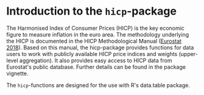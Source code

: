 # Introduction to the `hicp`-package
The Harmonised Index of Consumer Prices (HICP) is the key economic figure to measure inflation in the euro area.
The methodology underlying the HICP is documented in the HICP Methodological Manual ([Eurostat 2018](https://ec.europa.eu/eurostat/de/web/products-manuals-and-guidelines/-/ks-gq-17-015)).
Based on this manual, the hicp-package provides functions for data users to work with publicly available HICP price indices and weights (upper-level aggregation).
It also provides easy access to HICP data from Eurostat's public database.
Further details can be found in the package vignette. 

The `hicp`-functions are designed for the use with R's data.table package.
